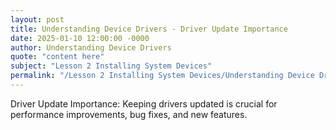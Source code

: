 ```yaml
---
layout: post
title: Understanding Device Drivers - Driver Update Importance
date: 2025-01-10 12:00:00 -0000
author: Understanding Device Drivers
quote: "content here"
subject: "Lesson 2 Installing System Devices"
permalink: "/Lesson 2 Installing System Devices/Understanding Device Drivers/Understanding Device Drivers - Driver Update Importance"
---
```


Driver Update Importance: Keeping drivers updated is crucial for performance improvements, bug fixes, and new features.
